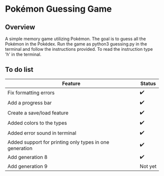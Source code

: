 # Pokémon Guessing Game
## Overview
A simple memory game utilizing Pokémon. The goal is to guess all the Pokémon in the Pokédex. Run the game as python3 guessing.py in the terminal and follow the instructions provided. To read the instruction type 'h' in the terminal. 

## To do list
| Feature 	    | Status      |
----------------|-------------|
| Fix formatting errors                                   | :heavy_check_mark: |
| Add a progress bar                                      | :heavy_check_mark: |
| Create a save/load feature                              | :heavy_check_mark: |
| Added colors to the types                               | :heavy_check_mark: |
| Added error sound in terminal                           | :heavy_check_mark: |
| Added support for printing only types in one generation | :heavy_check_mark: |
| Add generation 8                                        | :heavy_check_mark: |
| Add generation 9					  | Not yet	       |
